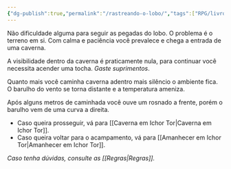 ```yaml
---
{"dg-publish":true,"permalink":"/rastreando-o-lobo/","tags":["RPG/livro-jogo/Draegeni/story-points"],"created":"2024-12-18T16:22:09.182-05:00","updated":"2024-12-24T17:15:07.499-05:00"}
---
```



Não dificuldade alguma para seguir as pegadas do lobo. O problema é o terreno em si. Com calma e paciência você prevalece e chega a entrada de uma caverna.

A visibilidade dentro da caverna é praticamente nula, para continuar você necessita acender uma tocha. *Gaste suprimentos*.

Quanto mais você caminha caverna adentro mais silêncio o ambiente fica. O barulho do vento se torna distante e a temperatura ameniza.

Após alguns metros de caminhada você ouve um rosnado a frente, porém o barulho vem de uma curva a direita.

- Caso queira prosseguir, vá para [[Caverna em Ichor Tor\|Caverna em Ichor Tor]].
- Caso queira voltar para o acampamento, vá para [[Amanhecer em Ichor Tor\|Amanhecer em Ichor Tor]].

*Caso tenha dúvidas, consulte as [[Regras\|Regras]].*
